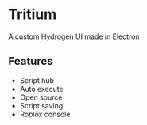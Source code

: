 # Tritium
A custom Hydrogen UI made in Electron

## Features
- Script hub
- Auto execute
- Open source
- Script saving
- Roblox console